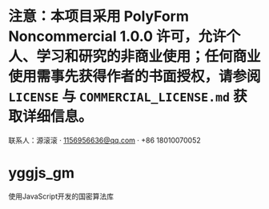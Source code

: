 # 注意：本项目采用 PolyForm Noncommercial 1.0.0 许可，允许个人、学习和研究的非商业使用；任何商业使用需事先获得作者的书面授权，请参阅 `LICENSE` 与 `COMMERCIAL_LICENSE.md` 获取详细信息。

联系人：源滚滚 · 1156956636@qq.com · +86 18010070052

# yggjs_gm
使用JavaScript开发的国密算法库
